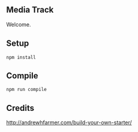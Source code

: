 Media Track
---
 
Welcome.
 
 
 
Setup
---
 
```
npm install
```
 
 
 
Compile
---
 
```
npm run compile
```

Credits
---

http://andrewhfarmer.com/build-your-own-starter/